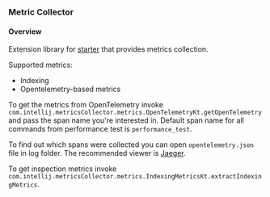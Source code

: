 ### Metric Collector

#### Overview

Extension library for [starter](https://github.com/JetBrains/intellij-ide-starter/tree/master/intellij.tools.ide.starter)
that provides metrics collection.

Supported metrics:
* Indexing
* Opentelemetry-based metrics

To get the metrics from OpenTelemetry invoke `com.intellij.metricsCollector.metrics.OpenTelemetryKt.getOpenTelemetry`
and pass the span name you're interested in. Default span name for all commands from performance test is `performance_test`.

To find out which spans were collected you can open `opentelemetry.json` file in log folder. The recommended viewer is [Jaeger](https://www.jaegertracing.io/).

To get inspection metrics invoke `com.intellij.metricsCollector.metrics.IndexingMetricsKt.extractIndexingMetrics`.
